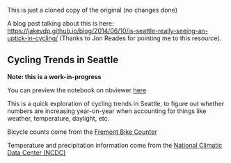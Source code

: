 This is just a cloned copy of the original (no changes done)

A blog post talking about this is here: https://jakevdp.github.io/blog/2014/06/10/is-seattle-really-seeing-an-uptick-in-cycling/
(Thanks to Jon Reades for pointing me to this resource).

Cycling Trends in Seattle
-------------------------

**Note: this is a work-in-progress**

You can preview the notebook on nbviewer [here](http://nbviewer.ipython.org/github/jakevdp/SeattleBike/blob/master/SeattleCycling.ipynb)

This is a quick exploration of cycling trends in Seattle, to figure out whether numbers are increasing year-on-year when accounting for things like weather, temperature, daylight, etc.

Bicycle counts come from the [Fremont Bike Counter](https://data.seattle.gov/Transportation/Fremont-Bridge-Hourly-Bicycle-Counts-by-Month-Octo/65db-xm6k)

Temperature and precipitation information come from the [National Climatic Data Center (NCDC)](http://www.ncdc.noaa.gov/cgi-bin/res40.pl)
